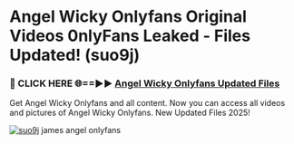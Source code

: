 # Angel Wicky Onlyfans Original Videos 0nlyFans Leaked - Files Updated! (suo9j)

<h3>🔴 CLICK HERE 🌐==►► <a href="https://tinyurl.com/x26r9saj" rel="nofollow">Angel Wicky Onlyfans Updated Files</a></h3>

Get Angel Wicky Onlyfans and all content. Now you can access all videos and pictures of Angel Wicky Onlyfans. New Updated Files 2025!

[![suo9j](https://i.imgur.com/LkgZPqh.gif)](https://tinyurl.com/x26r9saj)
james angel onlyfans